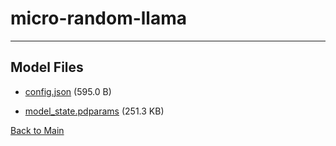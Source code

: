 
# micro-random-llama
---



## Model Files

- [config.json](https://paddlenlp.bj.bcebos.com/models/community/facebook/micro-random-llama/config.json) (595.0 B)

- [model_state.pdparams](https://paddlenlp.bj.bcebos.com/models/community/facebook/micro-random-llama/model_state.pdparams) (251.3 KB)


[Back to Main](../../)